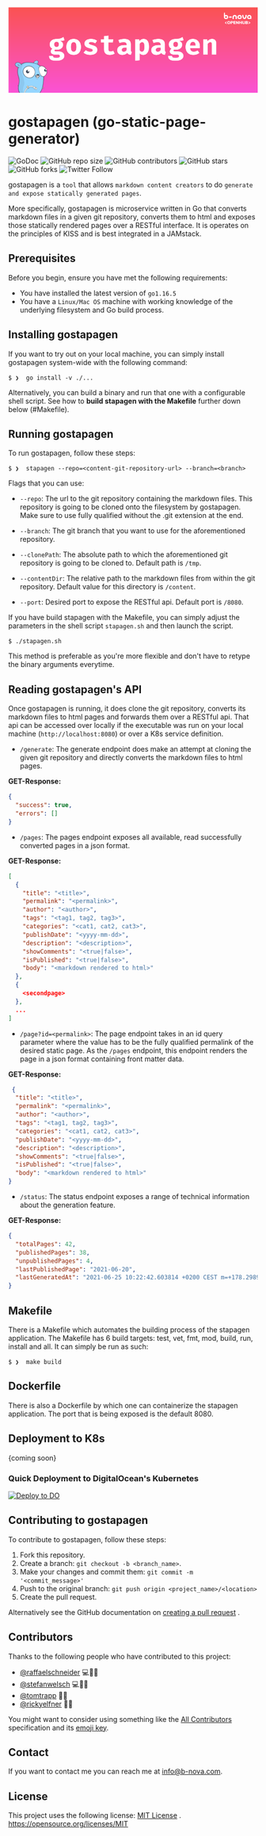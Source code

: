 ![gostapagen-header](https://github.com/b-nova-openhub/jams-vanilla-content/raw/main/gostapagen-header.png)

# gostapagen (go-static-page-generator)

<!--- These are examples. See https://shields.io for others or to customize this set of shields. You might want to include dependencies, project status and licence info here --->
![GoDoc](https://godoc.org/github.com/go-git/go-git/v5?status.svg)
![GitHub repo size](https://img.shields.io/github/repo-size/b-nova-openhub/static-page-generator)
![GitHub contributors](https://img.shields.io/github/contributors/b-nova-openhub/static-page-generator)
![GitHub stars](https://img.shields.io/github/stars/b-nova-openhub/static-page-generator?style=social)
![GitHub forks](https://img.shields.io/github/forks/b-nova-openhub/static-page-generator?style=social)
![Twitter Follow](https://img.shields.io/twitter/follow/b__nova?style=social)

gostapagen is a `tool` that allows `markdown content creators` to do `generate and expose statically generated pages`.

More specifically, gostapagen is microservice written in Go that converts markdown files in a given git repository,
converts them to html and exposes those statically rendered pages over a RESTful interface. It is operates on the
principles of KISS and is best integrated in a JAMstack.

## Prerequisites

Before you begin, ensure you have met the following requirements:
<!--- These are just example requirements. Add, duplicate or remove as required --->

* You have installed the latest version of `go1.16.5`
* You have a `Linux/Mac OS` machine with working knowledge of the underlying filesystem and Go build process.

## Installing gostapagen

If you want to try out on your local machine, you can simply install gostapagen system-wide with the following command:

```
$ ❯  go install -v ./...
```

Alternatively, you can build a binary and run that one with a configurable shell script. See how to **build stapagen
with the Makefile** further down below (#Makefile).

## Running gostapagen

To run gostapagen, follow these steps:

```
$ ❯  stapagen --repo=<content-git-repository-url> --branch=<branch>
```

Flags that you can use:

* `--repo`: The url to the git repository containing the markdown files. This repository is going to be cloned onto the
  filesystem by gostapagen. Make sure to use fully qualified without the .git extension at the end.

* `--branch`: The git branch that you want to use for the aforementioned repository.

* `--clonePath`: The absolute path to which the aforementioned git repository is going to be cloned to. Default path
  is `/tmp`.

* `--contentDir`: The relative path to the markdown files from within the git repository. Default value for this
  directory is `/content`.

* `--port`: Desired port to expose the RESTful api. Default port is `/8080`.

If you have build stapagen with the Makefile, you can simply adjust the parameters in the shell script `stapagen.sh` and
then launch the script.

```
$ ./stapagen.sh
```

This method is preferable as you're more flexible and don't have to retype the binary arguments everytime.

## Reading gostapagen's API

Once gostapagen is running, it does clone the git repository, converts its markdown files to html pages and forwards
them over a RESTful api. That api can be accessed over locally if the executable was run on your local
machine (`http://localhost:8080`) or over a K8s service definition.

* `/generate`: The generate endpoint does make an attempt at cloning the given git repository and directly converts the
  markdown files to html pages.

**GET-Response:**

```json
{
  "success": true,
  "errors": []
}
```

* `/pages`: The pages endpoint exposes all available, read successfully converted pages in a json format.

**GET-Response:**

```json
[
  {
    "title": "<title>",
    "permalink": "<permalink>",
    "author": "<author>",
    "tags": "<tag1, tag2, tag3>",
    "categories": "<cat1, cat2, cat3>",
    "publishDate": "<yyyy-mm-dd>",
    "description": "<description>",
    "showComments": "<true|false>",
    "isPublished": "<true|false>",
    "body": "<markdown rendered to html>"
  },
  {
    <secondpage>
  },
  ...
]
```

* `/page?id=<permalink>`: The page endpoint takes in an id query parameter where the value has to be the fully qualified
  permalink of the desired static page. As the `/pages` endpoint, this endpoint renders the page in a json format
  containing front matter data.

**GET-Response:**

```json
 {
  "title": "<title>",
  "permalink": "<permalink>",
  "author": "<author>",
  "tags": "<tag1, tag2, tag3>",
  "categories": "<cat1, cat2, cat3>",
  "publishDate": "<yyyy-mm-dd>",
  "description": "<description>",
  "showComments": "<true|false>",
  "isPublished": "<true|false>",
  "body": "<markdown rendered to html>"
}
```

* `/status`: The status endpoint exposes a range of technical information about the generation feature.

**GET-Response:**

```json
{
  "totalPages": 42,
  "publishedPages": 38,
  "unpublishedPages": 4,
  "lastPublishedPage": "2021-06-20",
  "lastGeneratedAt": "2021-06-25 10:22:42.603814 +0200 CEST m=+178.298962869"
}

```

## Makefile

There is a Makefile which automates the building process of the stapagen application. The Makefile has 6 build targets:
test, vet, fmt, mod, build, run, install and all. It can simply be run as such:

```
$ ❯  make build
```

## Dockerfile

There is also a Dockerfile by which one can containerize the stapagen application. The port that is being exposed is the
default 8080.

## Deployment to K8s

{coming soon}

### Quick Deployment to DigitalOcean's Kubernetes

[![Deploy to DO](https://www.deploytodo.com/do-btn-blue.svg)](https://cloud.digitalocean.com/apps/new?repo=https://github.com/b-nova-openhub/static-page-generator/tree/main)

## Contributing to gostapagen

<!--- If your README is long or you have some specific process or steps you want contributors to follow, consider creating a separate CONTRIBUTING.md file--->
To contribute to gostapagen, follow these steps:

1. Fork this repository.
2. Create a branch: `git checkout -b <branch_name>`.
3. Make your changes and commit them: `git commit -m '<commit_message>'`
4. Push to the original branch: `git push origin <project_name>/<location>`
5. Create the pull request.

Alternatively see the GitHub documentation
on [creating a pull request](https://help.github.com/en/github/collaborating-with-issues-and-pull-requests/creating-a-pull-request)
.

## Contributors

Thanks to the following people who have contributed to this project:

* [@raffaelschneider](https://github.com/raffaelschneider) 💻📖🐛
* [@stefanwelsch](https://github.com/bnova-stefan) 💻🧑‍🏫
* [@tomtrapp](https://github.com/tomtrapp) 🤔👀
* [@rickyelfner](https://github.com/ricky-bnova) 💬🐛

You might want to consider using something like
the [All Contributors](https://github.com/all-contributors/all-contributors) specification and
its [emoji key](https://allcontributors.org/docs/en/emoji-key).

## Contact

If you want to contact me you can reach me at [info@b-nova.com](info@b-nova.com).

## License

<!--- If you're not sure which open license to use see https://choosealicense.com/--->

This project uses the following license: [MIT License](https://opensource.org/licenses/MIT)
. https://opensource.org/licenses/MIT
